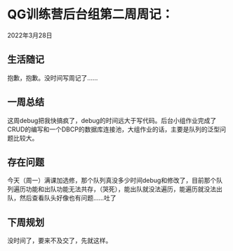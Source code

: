# QG训练营后台组第二周周记：
2022年3月28日

## 生活随记

抱歉，抱歉。没时间写周记了……



## 一周总结

这周debug把我快搞疯了，debug的时间远大于写代码。后台小组作业完成了CRUD的编写和一个DBCP的数据库连接池，大组作业的话，主要是队列的泛型问题比较大。

## 存在问题

今天（周一）满课加选修，那个队列真没多少时间debug和修改了，目前那个队列遍历功能和出队功能无法共存，（哭死），能出队就没法遍历，能遍历就没法出队，然后查看队头好像也有问题……吐了

## 下周规划

没时间了，要来不及交了，先就这样。


